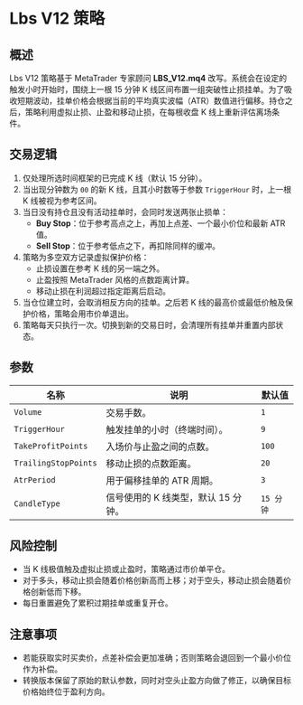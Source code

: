 # Lbs V12 策略

## 概述
Lbs V12 策略基于 MetaTrader 专家顾问 **LBS_V12.mq4** 改写。系统会在设定的触发小时开始时，围绕上一根 15 分钟 K 线区间布置一组突破性止损挂单。为了吸收短期波动，挂单价格会根据当前的平均真实波幅（ATR）数值进行偏移。持仓之后，策略利用虚拟止损、止盈和移动止损，在每根收盘 K 线上重新评估离场条件。

## 交易逻辑
1. 仅处理所选时间框架的已完成 K 线（默认 15 分钟）。
2. 当出现分钟数为 `00` 的新 K 线，且其小时数等于参数 `TriggerHour` 时，上一根 K 线被视为参考区间。
3. 当日没有持仓且没有活动挂单时，会同时发送两张止损单：
   - **Buy Stop**：位于参考高点之上，再加上点差、一个最小价位和最新 ATR 值。
   - **Sell Stop**：位于参考低点之下，再扣除同样的缓冲。
4. 策略为多空双方记录虚拟保护价格：
   - 止损设置在参考 K 线的另一端之外。
   - 止盈按照 MetaTrader 风格的点数距离计算。
   - 移动止损在利润超过指定距离后启动。
5. 当仓位建立时，会取消相反方向的挂单。之后若 K 线的最高价或最低价触及保护价格，策略会用市价单退出。
6. 策略每天只执行一次。切换到新的交易日时，会清理所有挂单并重置内部状态。

## 参数
| 名称 | 说明 | 默认值 |
|------|------|--------|
| `Volume` | 交易手数。 | `1` |
| `TriggerHour` | 触发挂单的小时（终端时间）。 | `9` |
| `TakeProfitPoints` | 入场价与止盈之间的点数。 | `100` |
| `TrailingStopPoints` | 移动止损的点数距离。 | `20` |
| `AtrPeriod` | 用于偏移挂单的 ATR 周期。 | `3` |
| `CandleType` | 信号使用的 K 线类型，默认 15 分钟。 | `15 分钟` |

## 风险控制
- 当 K 线极值触及虚拟止损或止盈时，策略通过市价单平仓。
- 对于多头，移动止损会随着价格创新高而上移；对于空头，移动止损会随着价格创新低而下移。
- 每日重置避免了累积过期挂单或重复开仓。

## 注意事项
- 若能获取实时买卖价，点差补偿会更加准确；否则策略会退回到一个最小价位作为补偿。
- 转换版本保留了原始的默认参数，同时对空头止盈方向做了修正，以确保目标价格始终位于盈利方向。
